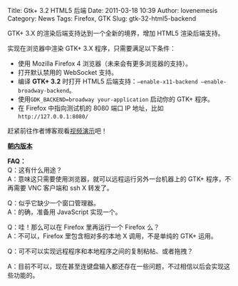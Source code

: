 Title: Gtk+ 3.2 HTML5 后端
Date: 2011-03-18 10:39
Author: lovenemesis
Category: News
Tags: Firefox, GTK
Slug: gtk-32-html5-backend

GTK+ 3.X 的渲染后端支持达到一个全新的境界，增加 HTML5 渲染后端支持。

实现在浏览器中渲染 GTK+ 3.X 程序，只需要满足以下条件：

-   使用 Mozilla Firefox 4 浏览器（未来会有更多浏览器的支持）。
-   打开默认禁用的 WebSocket 支持。
-   编译 **GTK+ 3.2** 时打开 HTML5
    后端支持：`–enable-x11-backend –enable-broadway-backend`。
-   使用`GDK_BACKEND=broadway your-application` 启动你的 GTK+ 程序。
-   在 Firefox 中指向测试机的 8080 端口 IP 地址，比如
    `http://127.0.0.1:8080/`

赶紧前往作者博客观看[视频演示](http://blogs.gnome.org/alexl/2011/03/15/gtk-html-backend-update/)吧！

[**朝内版本**](http://v.youku.com/v_show/id_XMjUxNjM5MjA4.html)

**FAQ：**  
Q：这有什么用途？  
A：意味这只需要使用浏览器，就可以远程运行另外一台机器上的 GTK+
程序，不再需要 VNC 客户端和 ssh X 转发了。

Q：似乎它缺少一个窗口管理器。  
A：的确，准备用 JavaScript 实现一个。

Q：哇！那么可以在 Firefox 里再运行一个 Firefox 么？  
A：不可以，Firefox 里包含相对多的本地 X 调用，不是单纯的 GTK+ 运用。

Q：可不可以实现远程程序和本地程序之间的复制粘帖、或者拖拽？  

A：目前不可以，现在甚至连键盘输入都还存在一些问题，不过相信以后会实现这些功能的。
